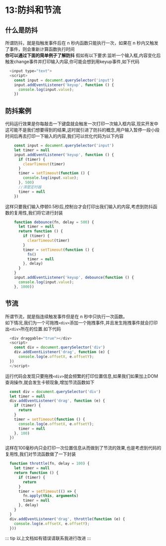 # 13:防抖和节流
## 什么是防抖
所谓防抖，就是指触发事件后在 n 秒内函数只能执行一次，如果在 n 秒内又触发了事件，则会重新计算函数执行时间<br>
**你可以通过下面的简单例子了解防抖**
假如有以下要求:监听一个输入框,内容变化后触发change事件并打印输入内容,你可能会想到用keyup事件,如下代码
```js
  <input type="text">
  <script>
    const input = document.querySelector('input')
    input.addEventListener('keyup', function () {
      console.log(input.value);
    })
```   
## 防抖案例 
代码运行效果是你每敲击一下键盘就会触发一次打印一次输入框内容,现实开发中这可能不是我们想要得到的结果,这时就引进了防抖的概念,用户输入暂停一段小段时间后再去打印一下输入的内容,我们可以优化代码为以下内容
```js
    const input = document.querySelector('input')
    let timer = null
    input.addEventListener('keyup', function () {
      if (timer) {
        clearTimeout(timer)
      }
      timer = setTimeout(function () {
        console.log(input.value);
      }, 500)
      //清楚定时器
      timer = null
    })
```   
这样只要我们输入停顿0.5秒后,控制台才会打印出我们输入的内容,考虑到防抖函数的复用性,我们将它进行封装
```js
    function debounce(fn, delay = 500) {
      let timer = null
      return function () {        
        if (timer) {
          clearTimeout(timer)
        }
        timer = setTimeout(function () {
          fn()
          timer = null
        }, delay)
      }
    }
    input.addEventListener('keyup', debounce(function () {
      console.log(input.value);
    }, 1000))
```
## 节流
所谓节流，就是指连续触发事件但是在 n 秒中只执行一次函数。<br>
如下情况,我们为一个可拖拽`<div>`添加一个拖拽事件,并且发生拖拽事件就会打印出`<div>`所在的位置.如下代码
```js
  <div draggable="true"></div>
  <script>
    const div = document.querySelector('div')
    div.addEventListener('drag', function (e) {
      console.log(e.offsetX, e.offsetY);
  })
  </script>
```
运行代码会发现只要拖拽`<div>`就会频繁的打印位置信息,如果我们如果加上DOM查询操作,就会发生卡顿现象,增加节流函数如下
```js
  const div = document.querySelector('div')
  let timer = null
  div.addEventListener('drag', function (e) {
    if (timer) {
      return
    }
    timer = setTimeout(function () {
      console.log(e.offsetX, e.offsetY);
      timer = null
    }, 100)
  })
```
这样在100毫秒内只会打印一次位置信息从而做到了节流的效果,也是考虑到代码的复用性,我们对节流函数做了一下封装   
```js
  function throttle(fn, delay = 100) {
    let timer = null
    return function () {
      if (timer) {
        return
      }
      timer = setTimeout(() => {
        fn.apply(this, arguments)
        timer = null
      }, delay)
    }
  }
  div.addEventListener('drag', throttle(function (e) {
    console.log(e.offsetX, e.offsetY);
  }))
```  
::: tip
以上文档如有错误请联系我进行改进
:::